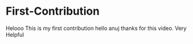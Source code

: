 # First-Contribution
Helooo
This is my first contribution
hello anuj thanks for this video. Very Helpful
